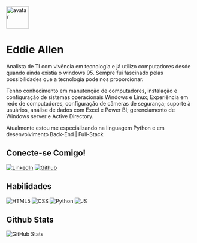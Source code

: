 <img src="https://bg-so-1.zippyimage.com/2023/12/04/2b7b45e36176421c69e7fb91ebbb3a7a.jpg" alt="avatar" width="60" align="top-right"/>

# Eddie Allen

<p>Analista de TI com vivência em tecnologia e já utilizo computadores desde quando ainda existia o windows 95. Sempre fui fascinado pelas possibilidades que a tecnologia pode nos proporcionar.</p>
<p>Tenho conhecimento em manutenção de computadores, instalação e configuração de sistemas operacionais Windows e Linux; Experiência em rede de computadores, configuração de câmeras de segurança; suporte à usuários, análise de dados com Excel e Power BI; gerenciamento de Windows server e Active Directory.</p>
<p>Atualmente estou me especializando na linguagem Python e em desenvolvimento Back-End | Full-Stack</p>


## Conecte-se Comigo!
[![LinkedIn](https://img.shields.io/badge/LinkedIn-357?style=for-the-badge&logo=linkedin&logoColor=ffff)](https://www.linkedin.com/in/eddieallen84)
[![Github](https://img.shields.io/badge/Github-357?style=for-the-badge&logo=Github&logoColor=fffff)](https://www.github.com/eddieallen84)

## Habilidades
![HTML5](https://img.shields.io/badge/HTML5-000?style=for-the-badge&logo=html5)
![CSS](https://img.shields.io/badge/css-000?style=for-the-badge&logo=CSS3)
![Python](https://img.shields.io/badge/PYTHON-000?style=for-the-badge&logo=python&logoColor=)
![JS](https://img.shields.io/badge/JAVASCRIPT-000?style=for-the-badge&logo=Javascript&)


## Github Stats
![GitHub Stats](https://github-readme-stats.vercel.app/api?username=eddieallen84&theme=transparent&bg_color=000&border_color=000&show_icons=true&icon_color=30A3DC&title_color=E94D5F&text_color=FFFF00&hide_title=true&hide=stars)
